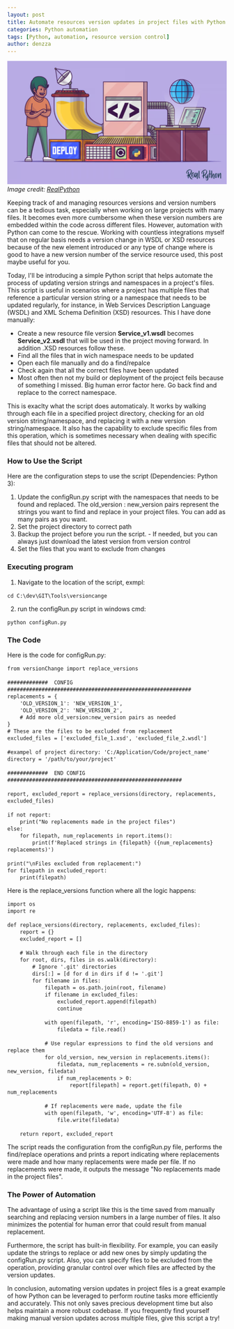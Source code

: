 ```yaml
---
layout: post
title: Automate resources version updates in project files with Python
categories: Python automation
tags: [Python, automation, resource version control]
author: denzza
---
```



![python-automation](/images/2023-05-31-automate-resources-version-updates-in-project-files-with-python/PythonAutomation.png)
*Image credit: [RealPython](https://realpython.com/python-web-applications/)*

Keeping track of and managing resources versions and version numbers can be a tedious task, especially when working on large projects with many files. It becomes even more cumbersome when these version numbers are embedded within the code across different files. However, automation with Python can come to the rescue.
Working with countless integrations myself that on regular basis needs a version change in WSDL or XSD resources because of the new element introduced or any type of change where is good to have a new version number of the service resource used, this post maybe useful for you. 

Today, I'll be introducing a simple Python script that helps automate the process of updating version strings and namespaces in a project's files. This script is useful in scenarios where a project has multiple files that reference a particular version string or a namespace that needs to be updated regularly, for instance, in Web Services Description Language (WSDL) and XML Schema Definition (XSD) resources.
This I have done manually:
- Create a new resource file version **Service_v1.wsdl** becomes **Service_v2.xsdl** that will be used in the project moving forward. In addition .XSD resources follow these.
- Find all the files that in wich namespace needs to be updated
- Open each file manually and do a find/repalce
- Check again that all the correct files have been updated
- Most often then not my build or deployment of the project feils because of something I missed. Big human error factor here. Go back find and replace to the correct namespace. 

This is exaclty what the script does automaticaly.
It works by walking through each file in a specified project directory, checking for an old version string/namespace, and replacing it with a new version string/namespace. It also has the capability to exclude specific files from this operation, which is sometimes necessary when dealing with specific files that should not be altered.

### How to Use the Script ###

Here are the configuration steps to use the script (Dependencies: Python 3):

1. Update the configRun.py script with the namespaces that needs to be found and replaced. The old_version : new_version pairs represent the strings you want to find and replace in your project files. You can add as many pairs as you want.
2. Set the project directory to correct path
3. Backup the project before you run the script. - If needed, but you can always just download the latest version from version control
4. Set the files that you want to exclude from changes

### Executing program ###
1. Navigate to the location of the script, exmpl: 
```
cd C:\dev\GIT\Tools\versioncange
```

2. run the configRun.py script in windows cmd:
```
python configRun.py
```

### The Code ###

Here is the code for configRun.py: 
```
from versionChange import replace_versions

#############  CONFIG  ###########################################################
replacements = {
    'OLD_VERSION_1': 'NEW_VERSION_1',
    'OLD_VERSION_2': 'NEW_VERSION_2',
    # Add more old_version:new_version pairs as needed
}
# These are the files to be excluded from replacement
excluded_files = ['excluded_file_1.xsd', 'excluded_file_2.wsdl']

#exampel of project directory: 'C:/Application/Code/project_name' 
directory = '/path/to/your/project'

#############  END CONFIG  ########################################################

report, excluded_report = replace_versions(directory, replacements, excluded_files)

if not report:
    print("No replacements made in the project files")
else:
    for filepath, num_replacements in report.items():
        print(f'Replaced strings in {filepath} ({num_replacements} replacements)')

print("\nFiles excluded from replacement:")
for filepath in excluded_report:
    print(filepath)
```

Here is the replace_versions function where all the logic happens:

```
import os
import re

def replace_versions(directory, replacements, excluded_files):
    report = {}
    excluded_report = []

    # Walk through each file in the directory
    for root, dirs, files in os.walk(directory):
        # Ignore '.git' directories
        dirs[:] = [d for d in dirs if d != '.git']
        for filename in files:
            filepath = os.path.join(root, filename)
            if filename in excluded_files:
                excluded_report.append(filepath)
                continue

            with open(filepath, 'r', encoding='ISO-8859-1') as file:
                filedata = file.read()

            # Use regular expressions to find the old versions and replace them
            for old_version, new_version in replacements.items():
                filedata, num_replacements = re.subn(old_version, new_version, filedata)
                if num_replacements > 0:
                    report[filepath] = report.get(filepath, 0) + num_replacements

            # If replacements were made, update the file
            with open(filepath, 'w', encoding='UTF-8') as file:
                file.write(filedata)

    return report, excluded_report
```
 

The script reads the configuration from the configRun.py file, performs the find/replace operations and prints a report indicating where replacements were made and how many replacements were made per file. If no replacements were made, it outputs the message "No replacements made in the project files".

### The Power of Automation ###
The advantage of using a script like this is the time saved from manually searching and replacing version numbers in a large number of files. It also minimizes the potential for human error that could result from manual replacement.

Furthermore, the script has built-in flexibility. For example, you can easily update the strings to replace or add new ones by simply updating the configRun.py script. Also, you can specify files to be excluded from the operation, providing granular control over which files are affected by the version updates.

In conclusion, automating version updates in project files is a great example of how Python can be leveraged to perform routine tasks more efficiently and accurately. This not only saves precious development time but also helps maintain a more robust codebase. If you frequently find yourself making manual version updates across multiple files, give this script a try!